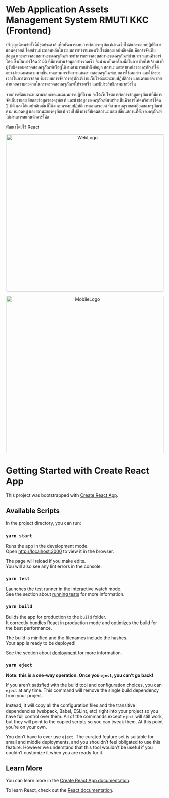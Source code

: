 # Web Application Assets Management System RMUTI KKC (Frontend)

ปริญญานิพนธ์ครั้งนี้มีจุดประสงค์ เพื่อพัฒนาระบบการจัดการครุภัณฑ์ผ่านเว็บไซต์และระบบปฏิบัติการแอนดรอยด์ โดยส่วนประกอบหลักในระบบการทำงานของเว็บไซต์และแอปพลิเคชัน คือการจัดเก็บข้อมูล และตรวจสอบสถานะของครุภัณฑ์ จะทำการตรวจสอบสถานะของครุภัณฑ์ผ่านการสแกนคิวอาร์โค้ด ซึ่งเป็นบาร์โค้ด 2 มิติ ที่มีการอ่านข้อมูลอย่างรวดเร็ว จึงนำมาเป็นเครื่องมือในการช่วยให้เจ้าหน้าที่ผู้รับผิดชอบตรวจสอบครุภัณฑ์หรือผู้ใช้งานสามารถเข้าถึงข้อมูล สถานะ และตำแหน่งของครุภัณฑ์ได้อย่างง่ายและสะดวกมากขึ้น ทดแทนการจัดการและตรวจสอบครุภัณฑ์แบบการใช้เอกสาร และใช้ระยะเวลาในการตรวจสอบ ซึ่งระบบการจัดการครุภัณฑ์ผ่านเว็บไซต์และระบบปฏิบัติการ  แอนดรอยด์จะช่วยอำนวยความสะดวกในการตรวจสอบครุภัณฑ์ให้รวดเร็ว และมีประสิทธิภาพมากยิ่งขึ้น

จากการพัฒนาระบบตามขอบเขตและแผนการปฏิบัติงาน จะได้เว็บไซต์การจัดการข้อมูลครุภัณฑ์ที่มีการจัดเก็บรายละเอียดละข้อมูลของครุภัณฑ์ และนำข้อมูลของครุภัณฑ์มาสร้างเป็นคิวอาร์โค้ดหรือบาร์โค้ด 2 มิติ และได้แอปพลิเคชันที่ใช้งานบนระบบปฏิบัติการแอนดรอยด์ ที่สามารถดูรายละเอียดของครุภัณฑ์ ตาม หมวดหมู่ และสถานะของครุภัณฑ์ รวมไปถึงการอัปเดตสถานะ และเปลี่ยนสถานที่ตั้งของครุภัณฑ์ได้ผ่านการสแกนคิวอาร์โค้ด

พัฒนาโดยใช้ React

<p align="center">
  <a target="blank"><img src="https://sv1.picz.in.th/images/2023/02/16/L81w2v.png" width="500" height: "100%" alt="WebLogo" /></a>
</p>

<p align="center">
  <a target="blank"><img src="https://sv1.picz.in.th/images/2023/02/16/L81mIv.png" width="500" height: "100%" alt="MobileLogo" /></a>
</p>

# Getting Started with Create React App

This project was bootstrapped with [Create React App](https://github.com/facebook/create-react-app).

## Available Scripts

In the project directory, you can run:

### `yarn start`

Runs the app in the development mode.\
Open [http://localhost:3000](http://localhost:3000) to view it in the browser.

The page will reload if you make edits.\
You will also see any lint errors in the console.

### `yarn test`

Launches the test runner in the interactive watch mode.\
See the section about [running tests](https://facebook.github.io/create-react-app/docs/running-tests) for more information.

### `yarn build`

Builds the app for production to the `build` folder.\
It correctly bundles React in production mode and optimizes the build for the best performance.

The build is minified and the filenames include the hashes.\
Your app is ready to be deployed!

See the section about [deployment](https://facebook.github.io/create-react-app/docs/deployment) for more information.

### `yarn eject`

**Note: this is a one-way operation. Once you `eject`, you can’t go back!**

If you aren’t satisfied with the build tool and configuration choices, you can `eject` at any time. This command will remove the single build dependency from your project.

Instead, it will copy all the configuration files and the transitive dependencies (webpack, Babel, ESLint, etc) right into your project so you have full control over them. All of the commands except `eject` will still work, but they will point to the copied scripts so you can tweak them. At this point you’re on your own.

You don’t have to ever use `eject`. The curated feature set is suitable for small and middle deployments, and you shouldn’t feel obligated to use this feature. However we understand that this tool wouldn’t be useful if you couldn’t customize it when you are ready for it.

## Learn More

You can learn more in the [Create React App documentation](https://facebook.github.io/create-react-app/docs/getting-started).

To learn React, check out the [React documentation](https://reactjs.org/).
